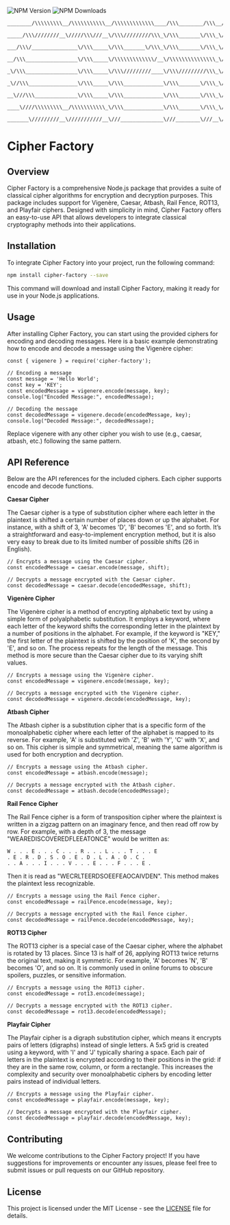 ![NPM Version](https://img.shields.io/npm/v/cipher-factory) ![NPM Downloads](https://img.shields.io/npm/dy/cipher-factory)

```
________/\\\\\\\\\__/\\\\\\\\\\\__/\\\\\\\\\\\\\____/\\\________/\\\__/\\\\\\\\\\\\\\\____/\\\\\\\\\____________________/\\\\\\\\\\\\\\\_____/\\\\\\\\\___________/\\\\\\\\\__/\\\\\\\\\\\\\\\_______/\\\\\_________/\\\\\\\\\______/\\\________/\\\_        
 _____/\\\////////__\/////\\\///__\/\\\/////////\\\_\/\\\_______\/\\\_\/\\\///////////___/\\\///////\\\_________________\/\\\///////////____/\\\\\\\\\\\\\______/\\\////////__\///////\\\/////______/\\\///\\\_____/\\\///////\\\___\///\\\____/\\\/__       
  ___/\\\/_______________\/\\\_____\/\\\_______\/\\\_\/\\\_______\/\\\_\/\\\_____________\/\\\_____\/\\\_________________\/\\\______________/\\\/////////\\\___/\\\/_________________\/\\\_________/\\\/__\///\\\__\/\\\_____\/\\\_____\///\\\/\\\/____      
   __/\\\_________________\/\\\_____\/\\\\\\\\\\\\\/__\/\\\\\\\\\\\\\\\_\/\\\\\\\\\\\_____\/\\\\\\\\\\\/_____/\\\\\\\\\\\_\/\\\\\\\\\\\_____\/\\\_______\/\\\__/\\\___________________\/\\\________/\\\______\//\\\_\/\\\\\\\\\\\/________\///\\\/______     
    _\/\\\_________________\/\\\_____\/\\\/////////____\/\\\/////////\\\_\/\\\///////______\/\\\//////\\\____\///////////__\/\\\///////______\/\\\\\\\\\\\\\\\_\/\\\___________________\/\\\_______\/\\\_______\/\\\_\/\\\//////\\\__________\/\\\_______    
     _\//\\\________________\/\\\_____\/\\\_____________\/\\\_______\/\\\_\/\\\_____________\/\\\____\//\\\_________________\/\\\_____________\/\\\/////////\\\_\//\\\__________________\/\\\_______\//\\\______/\\\__\/\\\____\//\\\_________\/\\\_______   
      __\///\\\______________\/\\\_____\/\\\_____________\/\\\_______\/\\\_\/\\\_____________\/\\\_____\//\\\________________\/\\\_____________\/\\\_______\/\\\__\///\\\________________\/\\\________\///\\\__/\\\____\/\\\_____\//\\\________\/\\\_______  
       ____\////\\\\\\\\\__/\\\\\\\\\\\_\/\\\_____________\/\\\_______\/\\\_\/\\\\\\\\\\\\\\\_\/\\\______\//\\\_______________\/\\\_____________\/\\\_______\/\\\____\////\\\\\\\\\_______\/\\\__________\///\\\\\/_____\/\\\______\//\\\_______\/\\\_______ 
        _______\/////////__\///////////__\///______________\///________\///__\///////////////__\///________\///________________\///______________\///________\///________\/////////________\///_____________\/////_______\///________\///________\///________
```

# Cipher Factory

## Overview
Cipher Factory is a comprehensive Node.js package that provides a suite of classical cipher algorithms for encryption and decryption purposes. This package includes support for Vigenère, Caesar, Atbash, Rail Fence, ROT13, and Playfair ciphers. Designed with simplicity in mind, Cipher Factory offers an easy-to-use API that allows developers to integrate classical cryptography methods into their applications.

## Installation
To integrate Cipher Factory into your project, run the following command:

```bash
npm install cipher-factory --save
```

This command will download and install Cipher Factory, making it ready for use in your Node.js applications.

## Usage
After installing Cipher Factory, you can start using the provided ciphers for encoding and decoding messages. Here is a basic example demonstrating how to encode and decode a message using the Vigenère cipher:

```
const { vigenere } = require('cipher-factory');

// Encoding a message
const message = 'Hello World';
const key = 'KEY';
const encodedMessage = vigenere.encode(message, key);
console.log("Encoded Message:", encodedMessage);

// Decoding the message
const decodedMessage = vigenere.decode(encodedMessage, key);
console.log("Decoded Message:", decodedMessage);
```

Replace vigenere with any other cipher you wish to use (e.g., caesar, atbash, etc.) following the same pattern.

## API Reference

Below are the API references for the included ciphers. Each cipher supports encode and decode functions.

**Caesar Cipher**

The Caesar cipher is a type of substitution cipher where each letter in the plaintext is shifted a certain number of places down or up the alphabet. For instance, with a shift of 3, 'A' becomes 'D', 'B' becomes 'E', and so forth. It’s a straightforward and easy-to-implement encryption method, but it is also very easy to break due to its limited number of possible shifts (26 in English).

```
// Encrypts a message using the Caesar cipher.
const encodedMessage = caesar.encode(message, shift);

// Decrypts a message encrypted with the Caesar cipher.
const decodedMessage = caesar.decode(encodedMessage, shift);
```

**Vigenère Cipher**

The Vigenère cipher is a method of encrypting alphabetic text by using a simple form of polyalphabetic substitution. It employs a keyword, where each letter of the keyword shifts the corresponding letter in the plaintext by a number of positions in the alphabet. For example, if the keyword is "KEY," the first letter of the plaintext is shifted by the position of 'K', the second by 'E', and so on. The process repeats for the length of the message. This method is more secure than the Caesar cipher due to its varying shift values.

```
// Encrypts a message using the Vigenère cipher.
const encodedMessage = vigenere.encode(message, key);

// Decrypts a message encrypted with the Vigenère cipher.
const decodedMessage = vigenere.decode(encodedMessage, key);
```

**Atbash Cipher**

The Atbash cipher is a substitution cipher that is a specific form of the monoalphabetic cipher where each letter of the alphabet is mapped to its reverse. For example, 'A' is substituted with 'Z', 'B' with 'Y', 'C' with 'X', and so on. This cipher is simple and symmetrical, meaning the same algorithm is used for both encryption and decryption.

```
// Encrypts a message using the Atbash cipher.
const encodedMessage = atbash.encode(message);

// Decrypts a message encrypted with the Atbash cipher.
const decodedMessage = atbash.decode(encodedMessage);
```

**Rail Fence Cipher**

The Rail Fence cipher is a form of transposition cipher where the plaintext is written in a zigzag pattern on an imaginary fence, and then read off row by row. For example, with a depth of 3, the message "WEAREDISCOVEREDFLEEATONCE" would be written as:
```
W . . . E . . . C . . . R . . . L . . . T . . . E
. E . R . D . S . O . E . D . L . A . O . C .
. . A . . . I . . . V . . . E . . . F . . . E .
```
Then it is read as "WECRLTEERDSOEEFEAOCAIVDEN". This method makes the plaintext less recognizable.

```
// Encrypts a message using the Rail Fence cipher.
const encodedMessage = railFence.encode(message, key);

// Decrypts a message encrypted with the Rail Fence cipher.
const decodedMessage = railFence.decode(encodedMessage, key);
```

**ROT13 Cipher**

The ROT13 cipher is a special case of the Caesar cipher, where the alphabet is rotated by 13 places. Since 13 is half of 26, applying ROT13 twice returns the original text, making it symmetric. For example, 'A' becomes 'N', 'B' becomes 'O', and so on. It is commonly used in online forums to obscure spoilers, puzzles, or sensitive information.

```
// Encrypts a message using the ROT13 cipher.
const encodedMessage = rot13.encode(message);

// Decrypts a message encrypted with the ROT13 cipher.
const decodedMessage = rot13.decode(encodedMessage);
```
**Playfair Cipher**

The Playfair cipher is a digraph substitution cipher, which means it encrypts pairs of letters (digraphs) instead of single letters. A 5x5 grid is created using a keyword, with 'I' and 'J' typically sharing a space. Each pair of letters in the plaintext is encrypted according to their positions in the grid: if they are in the same row, column, or form a rectangle. This increases the complexity and security over monoalphabetic ciphers by encoding letter pairs instead of individual letters.

```
// Encrypts a message using the Playfair cipher.
const encodedMessage = playfair.encode(message, key);

// Decrypts a message encrypted with the Playfair cipher.
const decodedMessage = playfair.decode(encodedMessage, key);
```

## Contributing
We welcome contributions to the Cipher Factory project! If you have suggestions for improvements or encounter any issues, please feel free to submit issues or pull requests on our GitHub repository.

## License
This project is licensed under the MIT License - see the [LICENSE](LICENSE.md) file for details.
